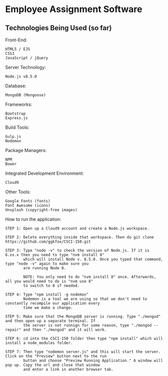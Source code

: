 # Employee Assignment Software

## Technologies Being Used (so far)

Front-End:

	HTML5 / EJS
	CSS3
	JavaScript / jQuery

Server Technology: 

	Node.js v8.5.0

Database: 

	MongoDB (Mongoose)

Frameworks: 
	
	Bootstrap
	Express.js

Build Tools:

	Gulp.js
	Nodemon

Package Managers:

	NPM
	Bower

Integrated Development Environment: 

	Cloud9
	
Other Tools:

	Google Fonts (fonts)
	Font Awesome (icons)
	Unsplash (copyright-free images)


How to run the application:

	STEP 1: Open up a Cloud9 account and create a Node.js workspace.
	
	STEP 2: Delete everything inside that workspace. Then do git clone https://github.com/ggkfox/CSCI-150.git
	
	STEP 3: Type "node -v" to check the version of Node.js. If it is 6.xx.x then you need to type "nvm install 8" 
		    which will install Node v. 8.5.0. Once you typed that command, type "node -v" again to make sure you
		    are running Node 8.
		    
		    NOTE: You only need to do "nvm install 8" once. Afterwards, all you would need to do is "nvm use 8" 
		    to switch to 8 if needed.
		    
	STEP 4: Type "npm install -g nodemon"
			Nodemon is a tool we are using so that we don't need to constantly recompile our application every 
			time we make a change.
			
	STEP 5: Make sure that the MongoDB server is running. Type "./mongod" and then open up a separate terminal. If
			the server is not runnign for some reason, type "./mongod --repair" and then "./mongod" and it will work.
	
	STEP 6: cd into the CSCI-150 folder then type "npm install" which will install a node_modules folder.
			
	STEP 7: Then type "nodemon server.js" and this will start the server. Click on the "Preview" button next to the run
			button and choose "Preview Running Application." A window will pop up. Copy the url and close that window
			and enter a link in another browser tab.
			
			
			
			
			
			
			
			
			
			
			
			
			
			

